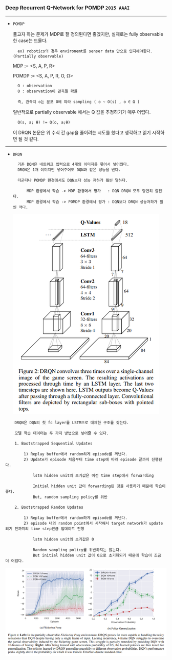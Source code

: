 ### Deep Recurrent Q-Network for POMDP `2015 AAAI`  

---

- `POMDP`


    풀고자 하는 문제가 MDP로 잘 정의된다면 좋겠지만, 실제로는 fully observable한 case는 드물다.
    
        ex) robotics의 경우 environemt를 senser data 만으로 인지해야한다. (Partially observable)

    MDP := <S, A, P, R>

    POMDP := <S, A, P, R, O, Ω> 

        Ω : observation 
        O : observation이 관측될 확률 
        
        즉, 관측치 o는 분포 O에 따라 sampling ( o ~ O(s) , o ∈ Ω )


    일반적으로 partially observable 에서는 Q 값을 추정하기가 매우 어렵다.

        Q(s, a; θ) != Q(o, a;θ)

    이 DRQN 논문은 위 수식 간 gap을 줄이려는 시도를 했다고 생각하고 읽기 시작하면 될 것 같다. 


---


- `DRQN`


        기존 DQN은 네트워크 입력으로 4개의 이미지를 묶어서 넣어줬다.
        DRQN은 1개 이미지만 넣어주어도 DQN과 같은 성능을 낸다.

        더군다나 POMDP 환경에서도 DQN보다 성능 저하가 훨씬 덜하다.

            MDP 환경에서 학습 -> MDP 환경에서 평가   : DQN DRQN 모두 당연히 잘된다.
            MDP 환경에서 학습 -> POMDP 환경에서 평가 : DQN보다 DRQN 성능저하가 훨씬 적다.



<div align="center">

![img.png](img.png)

</div>


        DRQN은 DQN의 첫 fc layer를 LSTM으로 대체한 구조를 갖는다.
        
        모델 학습 데이터는 두 가지 방법으로 넣어줄 수 있다.

        1. Bootstrapped Sequential Updates

            1) Replay buffer에서 random하게 episode를 꺼낸다.
            2) Update가 episode 처음부터 time step에 따라 episode 끝까지 진행된다.

                lstm hidden unit의 초기값은 이전 time step에서 forwarding

                Initial hidden unit 값이 forwarding된 것을 사용하기 때문에 학습이 좋다. 
                But, random sampling policy를 위반

        2. Bootstrapped Random Updates

            1) Replay buffer에서 random하게 episode를 꺼낸다.
            2) episode 내의 random point에서 시작해서 target network가 update 되기 전까지의 time step만큼 업데이트 진행
            
                lstm hidden unit의 초기값은 0

                Random sampling policy를 위반하지는 않는다.
                But initial hidden unit 값이 0으로 초기화되기 때문에 학습이 조금 더 어렵다.


<div align="center">

![img_1.png](img_1.png)

</div>